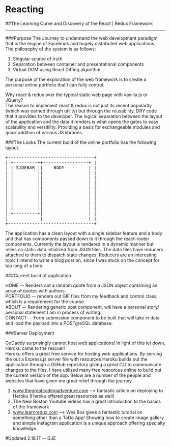 # Reacting
##The Learning Curve and Discovery of the React | Redux Framework
*******************************************************************
###Purpose
The Journey to understand the web development paradigm that is the engine of Facebook and hugely distributed web applications.  
The philosophy of the system is as follows:

1. Singular source of truth
2. Separation between container and presentational components
3. Virtual DOM using React Diffing algorithm

The purpose of the exploration of the web framework is to create a personal online portfolio that I can fully control.  

Why react & redux over the typical static web page with vanilla js or JQuery?  
The reason to implement react & redux is not just its recent popularity (which was earned through utility) but through the reusability,
DRY code that it provides to the developer. The logical separation between the layout of the application and the data it renders is
what opens the gates to easy scalability and versitility. Providing a basis for exchangeable modules and quick addition of various 
JS libraries.  

###The Looks
The current build of the online portfolio has the following layout.  
<pre>
+--------------------------------+  
| +---------++-----------------+ |      
| | SIDEBAR ||    BODY         | |  
| |         ||                 | |  
| |         ||                 | |  
| |         ||                 | |  
| |         ||                 | |  
| |         ||                 | |  
| |         ||                 | |  
| |         ||                 | |  
| |         ||                 | |  
| +---------+|                 | |  
|            |                 | |  
+--------------------------------+       
</pre>

The application has a clean layout with a single sidebar feature and a body unit that has components passed down to it through
the react-router components. Currently the layout is rendered in a dynamic manner but relies on static data intialized from JSON
files. The data files have reducers attached to them to dispatch state changes. Reducers are an interesting topic I intend to write
a blog post on, since I was stuck on the concept for too long of a time.   

###Current build of application  

HOME -- Renders out a random quote from a JSON object containing an array of quotes with authors.  
PORTFOLIO -- renders out GIF files from my feedback and control class, which is a requirement for the course.  
ABOUT -- Rendering generic post component, will have a personal story/ personal statement I am in process of writing.  
CONTACT -- Form submission component to be built that will take in data and load the payload into a POSTgreSQL database.  

###Server Deployment

GoDaddy surprisingly cannot host web applications! In light of this let down, Heroku came to the rescue!!  
Heroku offers a great free service for hosting web applications. By serving the out a Express.js server file with resources Heroku builds
out the application through a GitHub repository giving a great CLI to communicate changes to the files. I have utilized many free resources 
online to build out the current version of the app. Below are a number of the people and websites that have given me great relief through
the journey.

1. www.thegreatcodingadventure.com --> fantastic article on deploying to Heroku (Heroku offered great resources as well)
2. The New Boston Youtube videos has a great introduction to the basics of the framework
3. www.learnredux.com --> Wes Bos gives a fantastic tutorial on something other than a ToDo App! Showing how to create image gallery and simple instagram application is a unique approach offering specialty knowledge.

#Updated 2.18.17 -- GJE
